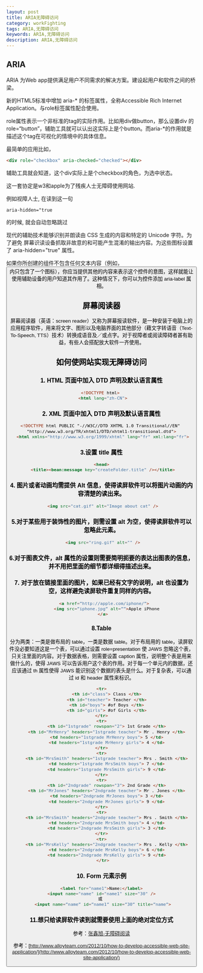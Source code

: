 ```yaml
---
layout: post
title: ARIA无障碍访问
category: workFighting
tags: ARIA,无障碍访问
keywords: ARIA,无障碍访问
description: ARIA,无障碍访问
---
```


## ARIA
ARIA 为Web app提供满足用户不同需求的解决方案。建设起用户和软件之间的桥梁。

新的HTML5标准中增加 aria-* 的标签属性，全称Accessible Rich Internet Application。与role标签属性配合使用。

role属性表示一个非标准的tag的实际作用。比如用div做button，那么设置div 的 role=“button”，辅助工具就可以认出这实际上是个button。而aria-*的作用就是描述这个tag在可视化的情境中的具体信息。

最简单的应用比如，

```html
<div role="checkbox" aria-checked="checked"></div>
```

辅助工具就会知道，这个div实际上是个checkbox的角色，为选中状态。

这一套协定是w3和apple为了残疾人士无障碍使用网站.

例如视障人士, 在读到这一句
```
aria-hidden="true
```
的时候, 就会自动忽略跳过

现代的辅助技术能够识别并朗读由 CSS 生成的内容和特定的 Unicode 字符。为了避免 屏幕识读设备抓取非故意的和可能产生混淆的输出内容。为这些图标设置了 aria-hidden="true" 属性。

如果你所创建的组件不包含任何文本内容（例如， <button> 内只包含了一个图标），你应当提供其他的内容来表示这个控件的意图，这样就能让使用辅助设备的用户知道其作用了。这种情况下，你可以为控件添加 aria-label 属相。

## 屏幕阅读器
屏幕阅读器（英语：screen reader）又称为屏幕报读软件，是一种安装于电脑上的应用程序软件，用来将文字、图形以及电脑界面的其他部分（藉文字转语音（Text-To-Speech, TTS）技术）转换成语音及／或点字。对于视障者或阅读障碍者甚有助益，有些人会搭配放大软件一齐使用。

## 如何使网站实现无障碍访问
### 1. HTML 页面中加入 DTD 声明及默认语言属性
```html
<!DOCTYPE html> 
 <html lang="zh-CN">
```
### 2. XML 页面中加入 DTD 声明及默认语言属性
```html
<!DOCTYPE html PUBLIC "-//W3C//DTD XHTML 1.0 Transitional//EN" 
 "http://www.w3.org/TR/xhtml1/DTD/xhtml1-transitional.dtd"> 
 <html xmlns="http://www.w3.org/1999/xhtml" lang="fr" xml:lang="fr">
```
### 3.设置 title 属性
```html
 <head> 
 <title><bean:message key="createFolder.title" /></title>
```
 
### 4. 图片或者动画均需提供 Alt 信息，使得读屏软件可以将图片动画的内容清楚的读出来。
```html
 <img src="cat.gif" alt="Image about cat" />
```
### 5.对于某些用于装饰性的图片，则需设置 alt 为空，使得读屏软件可以忽略此元素。
```html 	
 <img src="ring.gif" alt="" />
```
 ### 6.对于图表文件，alt 属性的设置则需要简明扼要的表达出图表的信息，并不用把里面的细节都详细得描述出来。
 
 ### 7. 对于放在链接里面的图片，如果已经有文字的说明，alt 也设置为空，这样避免读屏软件重复同样的内容。
```html
   <a href=”http://apple.com/iphone/”> 
	 <img src=”iphone.jpg” alt=””>Apple iPhone 
 </a>
 ```

### 8.Table 
分为两类：一类是做布局的 table，一类是数据 table。对于布局用的 table，读屏软件没必要知道这是一个表，可以通过设置 role=presentation 使 JAWS 忽略这个表，只关注里面的内容。对于数据表格，则需要设置 caption 属性，说明整个表是用来做什么的，使得 JAWS 可以告诉用户这个表的作用。对于每一个单元内的数据，还应该通过 th 属性使得 JAWS 能识别这个数据的表头是什么。对于复杂表，可以通过 id 和 header 属性来标识。
```html
 <tr> 
	 <th id="class"> Class </th> 
	 <th id="teacher"> Teacher </th> 
	 <th id="boys"> #of Boys </th> 
	 <th id="girls"> #of Girls </th> 
 </tr> 
 <tr> 
	 <th id="1stgrade" rowspan="2"> 1st Grade </th> 
	 <th id="MrHenry" headers="1stgrade teacher"> Mr . Henry </th> 
	 <td headers="1stgrade MrHenry boys"> 5 </td> 
	 <td headers="1stgrade MrHenry girls"> 4 </td> 
 </tr> 
 <tr> 
	 <th id="MrsSmith" headers="1stgrade teacher"> Mrs . Smith </th> 
	 <td headers="1stgrade MrsSmith boys"> 7 </td> 
	 <td headers="1stgrade MrsSmith girls"> 9 </td> 
 </tr> 
 <tr> 
	 <th id="2ndgrade" rowspan="3"> 2nd Grade </th> 
	 <th id="MrJones" headers="2ndgrade teacher"> Mr . Jones </th> 
	 <td headers="2ndgrade MrJones boys"> 3 </td> 
	 <td headers="2ndgrade MrJones girls"> 9 </td> 
 </tr> 
 <tr> 
	 <th id="MrsSmith" headers="2ndgrade teacher"> Mrs . Smith </th> 
	 <td headers="2ndgrade MrsSmith boys"> 4 </td> 
	 <td headers="2ndgrade MrsSmith girls"> 3 </td> 
 </tr> 
 <tr> 
	 <th id="MrsKelly" headers="2ndgrade teacher"> Mrs . Kelly </th> 
	 <td headers="2ndgrade MrsKelly boys"> 6 </td> 
	 <td headers="2ndgrade MrsKelly girls"> 9 </td> 
 </tr>
 ```
### 10. Form 元素示例
```html
 <label for="name1">Name:</label> 
 <input name="name" id="name1" size="30" /> 
或 
 <input name=”name” id=”name1” size=”30” title=”name”>
```

### 11.想只给读屏软件读到就需要使用上面的绝对定位方式

参考：[张鑫旭-无障碍阅读](https://www.zhangxinxu.com/wordpress/2012/03/wai-aria-%E6%97%A0%E9%9A%9C%E7%A2%8D%E9%98%85%E8%AF%BB/)

参考：[http://www.alloyteam.com/2012/10/how-to-develop-accessible-web-site-application/](http://www.alloyteam.com/2012/10/how-to-develop-accessible-web-site-application/)
